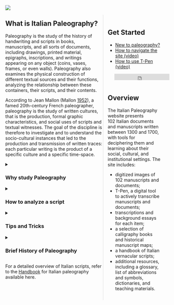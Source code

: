 ![](https://centerfordigitalhumanities.github.io/Newberry-Italian-paleography/www/images/italian-banner.jpg)

<div style="float:right; width:clamp(12em,12vw,30em);border-left:thin solid #ddd; padding:1em;">
<h2>Get Started</h2>
<ul class="no-bullets"><li><a href="/content/new-paleography">New to paleography?</a></li>
<li><a href="/content/how-navigate-site">How to navigate the site (video)</a></li>
<li><a href="/content/how-use-t-pen">How to use T-Pen (video)</a></li>
</ul><p style="padding-top:0; padding-left:1.5em; padding-bottom: 1em;"><iframe id="twitter-widget-0" scrolling="no" frameborder="0" allowtransparency="true" allowfullscreen="true" class="twitter-follow-button twitter-follow-button-rendered" style="position: static; visibility: visible; width: 173px; height: 20px;" title="Twitter Follow Button" src="https://platform.twitter.com/widgets/follow_button.a53eecb4584348a2ad32ec2ae21f6eae.en.html#dnt=false&amp;id=twitter-widget-0&amp;lang=en&amp;screen_name=italpaleography&amp;show_count=false&amp;show_screen_name=true&amp;size=m&amp;time=1634941545633" data-screen-name="italpaleography"></iframe></p>
<script async="" src="https://platform.twitter.com/widgets.js" charset="utf-8"></script><h2>Overview</h2>
<p>The Italian Paleography website presents 102&nbsp;Italian documents and manuscripts written between 1300 and 1700, with tools for deciphering them and learning about their social, cultural, and institutional settings. The site includes:</p>
<ul><li>digitized images of 102&nbsp;manuscripts and documents;</li>
<li>T-Pen, a digital tool to actively transcribe manuscripts and documents;</li>
<li>transcriptions and background essays for each item;</li>
<li>a selection of calligraphy books and historical manuscript maps;</li>
<li>a handbook of Italian vernacular scripts;</li>
<li>additional resources, including a glossary, list of abbreviations and symbols, dictionaries, and teaching materials.</li>
</ul>  
</div>


## What is Italian Paleography?

Paleography is the study of the history of handwriting and scripts in books, manuscripts, and all sorts of documents, including drawings, printed material, epigraphs, inscriptions, and writings appearing on any object (coins, vases, frames, or even walls). Paleography also examines the physical construction of different textual sources and their functions, analyzing the relationship between these containers, their scripts, and their contents.

According to Jean Mallon (Mallon [1952](https://i-share.carli.illinois.edu/vf-nby/Record/NBYdb.525484)), a famed 20th-century French paleographer, paleography is the study of written cultures, that is the production, formal graphic characteristics, and social uses of scripts and textual witnesses. The goal of the discipline is therefore to investigate and to understand the socio-cultural instances that led to the production and transmission of written traces: each particular writing is the product of a specific culture and a specific time-space.

<details> 
<summary>

### Why study Paleography

</summary>
The act of writing establishes hierarchies and social disparities: there was and still is no society in which everyone is able to write. The issue of literacy is strictly linked to the distribution of power and wealth. Literacy and access to reading and writing has been a powerful source of political control throughout human history. Confining a percentage of the population outside the basic literacy parameters prevents them from having access to documents and memory. Written texts of any sort, in fact, enable communication through time and space, leaving concrete memory of a given society. Writings from a certain time and place also influence the way posterity reads, transmits, and interprets the history of the society that produced the specific writing. When we study history, we often study “sources” or a particular written story that was transcribed at a particular time and transmitted through different material witnesses. A paleographer is also, therefore, a historian of written cultures: through paleographical and codicological investigations, s/he can study the index of literacy, its geographic, social, and political values in ancient civilizations up until today. (Ref. Petrucci [2002](https://books.google.ca/books?id=kAiODAAAQBAJ&amp;lpg=PP1&amp;pg=PP1&amp;redir_esc=y#v=onepage&amp;q&amp;f=false), vi-vii)
</details>

<details>
<summary>

### How to analyze a script
</summary>

When we approach a handwritten text, through an examination of its materiality, graphic appearance, and cultural context, six main questions, both technical (1-4) and interpretative (5-6), can be answered (Petrucci [2002](https://books.google.ca/books?id=kAiODAAAQBAJ&amp;lpg=PP1&amp;pg=PP1&amp;redir_esc=y#v=onepage&amp;q&amp;f=false)):
<ol><li><strong><em>What</em></strong>&nbsp;is this written text?</li>
<li><strong><em>When</em></strong>&nbsp;was it written?</li>
<li><strong><em>Where</em></strong>&nbsp;was it written?</li>
<li><strong><em>How</em></strong>, with what techniques and instruments and on what materials was it written?</li>
<li><strong><em>Who</em></strong>&nbsp;wrote the text? What was the socio-cultural background of the author or scribe?</li>
<li><strong><em>Why</em></strong>&nbsp;was the text written? In the particular time and space it was produced, what could have been its social and ideological goals?</li>
</ol>

These questions help us to identify, describe, and understand the social and cultural context in which a specific text and its script were produced. For a list of the main terms associated with paleography and manuscript studies in general, see&nbsp;[Glossary](https://centerfordigitalhumanities.github.io/Newberry-Italian-paleography/glossary).
</details>

<details>
<summary>

### Tips and Tricks
</summary>

#### Before transcribing:

<ul><li>Before starting your transcription, clearly set your standards: how to transcribe abbreviations; modernize or maintain original spaces, divisions, and punctuation; maintain or ignore line breaks; treatment of marginalia, etc.</li>
<li>Keep in mind: you do not need to be able to read every single word and every single character on your first try. If you find yourself in doubt about a word or even a single character, continue your transcription to the end of the page. There might be another word and/or character further on that can help you understand the parts you skipped on a first try.</li>
<li>Word of advice: go over a page of transcription more than once. You can always find new details that can help you to complete or to correct your first transcription.</li>
</ul>

#### While transcribing:

<ul><li>Proceed line by line, word by word.</li>
<li>Annotate common patterns: common ligatures, shapes of specific letters, common abbreviations, specific scribal patterns, etc.</li>
<li>Pay attention to: abbreviations and diacritic marks, punctuation, initials, paragraph markers, erasures, etc.</li>
<li>Stay consistent with your transcribing practices.</li>
<li>Use the context to help you with your transcription. Remember that, most of the time, you are not transcribing an arbitrary juxtaposition of characters: the content (and context) of what you are transcribing can help you make sense of difficult-to-read words.</li>
</ul>

#### After transcribing:
<ul><li>Closely re-read and edit your transcription: you might recognize letters and/or words you were not able to the first time.</li>
</ul>
</details>

<details>
<summary>

### Brief History of Paleography
</summary>

<ul style="padding-top: 1em"><li>17th century: The first concrete but still partial paleography studies were conducted. A crucial moment was the publication of Jean Mabillon’s <a href="https://webvoyage.carli.illinois.edu/nby/cgi-bin/Pwebrecon.cgi?DB=local&amp;v1=1&amp;BBRecID=534668" target="_blank">De Re Diplomatica</a> in 1681, an essay on Medieval Latin paleography and diplomacy. For the first time, Mabillon attempted a classification and description of different kinds of scripts.</li>
<li>18th century: The first paleographic publications were disseminated. Paleography was at this stage still dependent on other disciplines, especially diplomatic. Important publication: Bernard de Montfaucon’s <a href="https://webvoyage.carli.illinois.edu/nby/cgi-bin/Pwebrecon.cgi?DB=local&amp;v1=1&amp;BBRecID=59644" target="_blank">Paleographia graeca</a> in 1708. Moreover, in Italy in 1727, Scipione Maffei published his <a href="https://webvoyage.carli.illinois.edu/nby/cgi-bin/Pwebrecon.cgi?DB=local&amp;v1=1&amp;BBRecID=528274" target="_blank">Istoria diplomatica</a>. While in France, mid century, Benedictine monk Charles Toustain published his <a href="https://webvoyage.carli.illinois.edu/nby/cgi-bin/Pwebrecon.cgi?DB=local&amp;v1=1&amp;BBRecID=724466" target="_blank">Nouveau traité de diplomatique</a>.</li>
<li>19th century: In the 1800s, paleography established itself as an independent scientific discipline. The growing production of facsimile photographs allowed for paleographic investigations and comparisons between different texts (often in different physical places).</li>
<li>20th century: Paleography now investigated not only how to classify different scripts, but also how to date and localize them. Ludwig Traube in Germany and Léopold-Victorin Delisle in France were among the pioneers of this time, including paleography in the history of cultures and civilizations and developing it as an essential discipline, part of broader philological studies. In Italy, during the second half of the 20th century, <a href="https://webvoyage.carli.illinois.edu/nby/cgi-bin/Pwebrecon.cgi?DB=local&amp;v1=1&amp;BBRecID=286881" target="_blank">Giorgio Cencetti</a> published a first comprehensive history of Latin scripts. His works and methods would influence Emanuele Casamassima, Armando Petrucci, Guglielmo Cavallo, and Alessandro Pratesi.</li>
</ul>
</details>

For a detailed overview of Italian scripts, refer to the [Handbook](https://centerfordigitalhumanities.github.io/Newberry-Italian-paleography/handbook) for Italian paleography available here.

